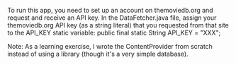 To run this app, you need to set up an account on themoviedb.org and request and receive an API key. In the DataFetcher.java file, assign your themoviedb.org API key (as a string literal) that you requested from that site to the API_KEY static variable:
public final static String API_KEY = "XXX";

Note:
As a learning exercise, I wrote the ContentProvider from scratch instead of using a library (though it's a very simple database).
